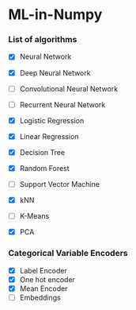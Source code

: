 # ML-in-Numpy

### List of algorithms

- [X] Neural Network
- [X] Deep Neural Network
- [ ] Convolutional Neural Network
- [ ] Recurrent Neural Network

- [X] Logistic Regression
- [X] Linear Regression
- [X] Decision Tree
- [X] Random Forest
- [ ] Support Vector Machine

- [X] kNN
- [ ] K-Means
- [X] PCA

### Categorical Variable Encoders

- [X] Label Encoder
- [X] One hot encoder
- [X] Mean Encoder
- [ ] Embeddings
